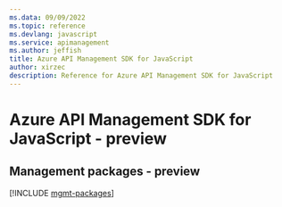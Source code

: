 ```yaml
---
ms.data: 09/09/2022
ms.topic: reference
ms.devlang: javascript
ms.service: apimanagement
ms.author: jeffish
title: Azure API Management SDK for JavaScript
author: xirzec
description: Reference for Azure API Management SDK for JavaScript
---
```

# Azure API Management SDK for JavaScript - preview

## Management packages - preview
[!INCLUDE [mgmt-packages](api-management-mgmt-index.md)]